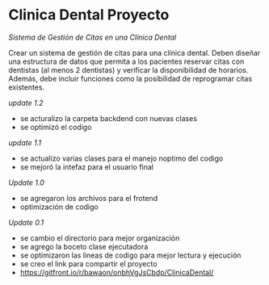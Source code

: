 # Clinica Dental Proyecto

*Sistema de Gestión de Citas en una Clínica Dental*

Crear un sistema de gestión de citas para una clínica dental. Deben diseñar una
estructura de datos que permita a los pacientes reservar citas con dentistas (al
menos 2 dentistas) y verificar la disponibilidad de horarios. Además, debe incluir
funciones como la posibilidad de reprogramar citas existentes.

*update 1.2*

- se acturalizo la carpeta backdend con nuevas clases
- se optimizó el codigo

*update 1.1*

- se actualizo varias clases para el manejo noptimo del codigo
- se mejoró la intefaz para el usuario final

*Update 1.0*

- se agregaron los archivos para el frotend
- optimización de codigo

*Update 0.1*

- se cambio el directorio para mejor organización
- se agrego la boceto clase ejecutadora
- se optimizaron las lineas de codigo para mejor lectura y ejecución
- se creo el link para compartir el proyecto
- https://gitfront.io/r/bawaon/onbhVgJsCbdp/ClinicaDental/
